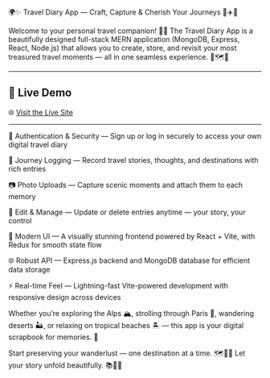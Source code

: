 🌍✨ Travel Diary App — Craft, Capture & Cherish Your Journeys 📖✈️🧭

Welcome to your personal travel companion! 🧳💙 The Travel Diary App is a beautifully designed full-stack MERN application (MongoDB, Express, React, Node.js) that allows you to create, store, and revisit your most treasured travel moments — all in one seamless experience. 🌄🗺️💬

---

## 🚀 Live Demo

🌐 [Visit the Live Site](http://localhost:5173/sign-up)  

---

🔐 Authentication & Security — Sign up or log in securely to access your own digital travel diary

📝 Journey Logging — Record travel stories, thoughts, and destinations with rich entries

📷 Photo Uploads — Capture scenic moments and attach them to each memory

🧹 Edit & Manage — Update or delete entries anytime — your story, your control

🎨 Modern UI — A visually stunning frontend powered by React + Vite, with Redux for smooth state flow

🌐 Robust API — Express.js backend and MongoDB database for efficient data storage

⚡ Real-time Feel — Lightning-fast Vite-powered development with responsive design across devices


Whether you’re exploring the Alps 🏔️, strolling through Paris 🗼, wandering deserts 🏜️, or relaxing on tropical beaches 🏝️ — this app is your digital scrapbook for memories. 🌟

Start preserving your wanderlust — one destination at a time. 🗺️🛫💬
Let your story unfold beautifully. 📚💫🌈

